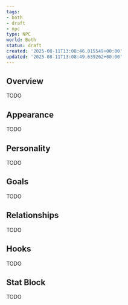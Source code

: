 ```yaml
---
tags:
- both
- draft
- npc
type: NPC
world: Both
status: draft
created: '2025-08-11T13:08:46.015549+00:00'
updated: '2025-08-11T13:08:49.639262+00:00'
---
```



## Overview

TODO
## Appearance

TODO
## Personality

TODO
## Goals

TODO
## Relationships

TODO
## Hooks

TODO
## Stat Block

TODO
